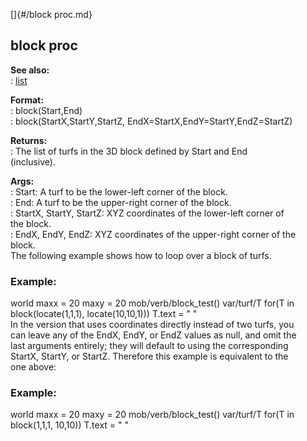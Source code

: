[]{#/block proc.md}    
## block proc    
**See also:**    
:   [list](/list)    
<!-- -->    
**Format:**    
:   block(Start,End)    
:   block(StartX,StartY,StartZ, EndX=StartX,EndY=StartY,EndZ=StartZ)    
<!-- -->    
**Returns:**    
:   The list of turfs in the 3D block defined by Start and End    
    (inclusive).    
<!-- -->    
**Args:**    
:   Start: A turf to be the lower-left corner of the block.    
:   End: A turf to be the upper-right corner of the block.    
:   StartX, StartY, StartZ: XYZ coordinates of the lower-left corner of    
    the block.    
:   EndX, EndY, EndZ: XYZ coordinates of the upper-right corner of the    
    block.    
The following example shows how to loop over a block of turfs.    
### Example:    
world maxx = 20 maxy = 20 mob/verb/block_test() var/turf/T for(T in    
block(locate(1,1,1), locate(10,10,1))) T.text = \" \"    
In the version that uses coordinates directly instead of two turfs, you    
can leave any of the EndX, EndY, or EndZ values as null, and omit the    
last arguments entirely; they will default to using the corresponding    
StartX, StartY, or StartZ. Therefore this example is equivalent to the    
one above:    
### Example:    
world maxx = 20 maxy = 20 mob/verb/block_test() var/turf/T for(T in    
block(1,1,1, 10,10)) T.text = \" \"  